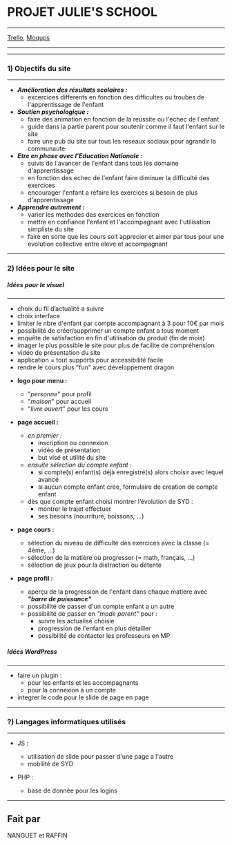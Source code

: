 # PROJET JULIE'S SCHOOL

---

[Trello], [Moqups]

---
---
### 1) Objectifs du site
---

+ **_Amélioration des résultats scolaires :_**
    + excercices differents en fonction des difficultes ou troubes de l'apprentissage de l'enfant
+ **_Soutien psychologique :_**
    + faire des animation en fonction de la reussite ou l'echec de l'enfant
    + guide dans la partie parent pour soutenir comme il faut l'enfant sur le site
    + faire une pub du site sur tous les reseaux sociaux pour agrandir la communaute
+ **_Etre en phase avec l’Education Nationale :_**
    + suivis de l'avancer de l'enfant dans tous les domaine d'apprentissage
    + en fonction des echec de l'enfant faire diminuer la difficulté des exercices
    + encourager l'enfant a refaire les exercices si besoin de plus d'apprentissage
+ **_Apprendre autrement :_**
    + varier les methodes des exercices en fonction 
    + mettre en confiance l'enfant et l'accompagnant avec l'utilisation simpliste du site
    + faire en sorte que les cours soit apprecier et aimer par tous pour une evolution collective entre eleve et accompagnant

---
### 2) Idées pour le site

##### _Idées pour le visuel_
---
+ choix du fil d’actualité a suivre
+ choix interface
+ limiter le nbre d'enfant par compte accompagnant à 3 pour 10€ par mois
+ possibilité de créer/supprimer un compte enfant a tous moment
+ enquête de satisfaction en fin d'utilisation du produit (fin de mois)
+ imager le plus possible le site pour plus de facilite de compréhension
+ vidéo de présentation du site
+ application = tout supports pour accessibilité facile
+ rendre le cours plus "fun" avec développement dragon

- **logo pour menu :** 
    + "_personne_" pour profil
    + "_maison_" pour accueil
    + "_livre ouvert_" pour les cours

- **page accueil :**
    - _en premier :_
        - inscription ou connexion
        - vidéo de présentation
        - but visé et utilité du site
    - _ensuite sélection du compte enfant :_
        - si compte(s) enfant(s) déjà enregistré(s) alors choisir avec lequel avancé
        - si aucun compte enfant crée, formulaire de creation de compte enfant
    - dès que compte enfant choisi montrer l’évolution de SYD :
        - montrer le trajet effectuer
        - ses besoins (nourriture, boissons, ...)
- **page cours :**
    - sélection du niveau de difficulté des exercices avec la classe (= 4ème, ...)
    - sélection de la matière où progresser (= math, français, ...)
    - sélection de jeux pour la distraction ou détente

- **page profil :**
    - aperçu de la progression de l'enfant dans chaque matiere avec **_"barre de puissance"_**
    - possibilité de passer d'un compte enfant a un autre
    - possibilité de passer en _"mode parent"_ pour : 
        - suivre les actualisé choisie
        - progression de l'enfant en plus détailler
        - possibilité de contacter les professeurs en MP

##### _Idées WordPress_
---
- faire un plugin :
    + pour les enfants et les accompagnants
    + pour la connexion à un compte
- integrer le code pour le slide de page en page

---
### ?) Langages informatiques utilisés
---
- JS :
    - utilisation de slide pour passer d'une page a l'autre
    - mobilité de SYD

- PHP :
    - base de donnée pour les logins

---
Fait par
----
NANGUET et RAFFIN

[//]: # (These are reference links used in the body of this note and get stripped out when the markdown processor does its job. There is no need to format nicely because it shouldn't be seen. Thanks SO - http://stackoverflow.com/questions/4823468/store-comments-in-markdown-syntax)

   [Trello]: <https://trello.com/b/PDtqNWpT/projet-julie-school>
   
   [Moqups]: <https://app.moqups.com/kurtlecter11100@gmail.com/b5CHHDXWjf/view>
   
   [PlDb]: <https://github.com/joemccann/dillinger/tree/master/plugins/dropbox/README.md>
